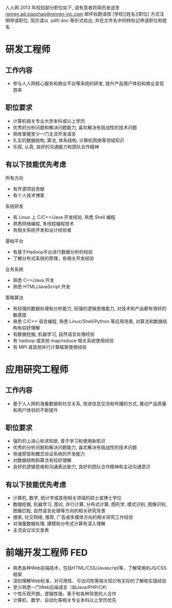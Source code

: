 人人网 2013 年校招部分职位如下, 请有意者将简历发送至 renren.ad.xiaozhao@renren-inc.com
邮件标题请按 [学校][姓名][职位] 方式注明申请职位, 简历请以 .pdf/.doc 等形式给出, 并在文件名中同样标记申请职位和姓名


研发工程师
==========

工作内容
--------

* 参与人人网核心服务和商业平台等系统的研发, 提升产品用户体验和商业变现效率

职位要求
--------

* 计算机相关专业大学本科或以上学历
* 优秀的分析问题和解决问题能力, 喜欢解决有挑战性的技术问题
* 熟练掌握至少一门主流开发语言
* 扎实的数据结构, 算法, 体系结构, 计算机网络等领域知识
* 乐观, 认真, 良好的沟通能力和团队合作精神

有以下技能优先考虑
------------------

所有方向

* 有开源项目贡献
* 有个人技术博客

系统研发

* 有 Linux 上 C/C++/Java 开发经验, 熟悉 Shell 编程
* 熟悉网络编程, 多线程编程技术
* 有相关系统开发和设计经验者

基础平台

* 有基于Hadoop平台进行数据分析的经验
* 了解分布式系统的原理，有相关开发经验

业务系统

* 熟悉 C++/Java 开发
* 熟悉 HTML/JavaScript 开发

策略算法

* 有较强的数据处理和分析能力, 较强的逻辑思维能力, 对技术和产品都有很好的敏感度
* 熟悉 C/C++ 语言编程, 熟悉 Linux/Shell/Python 等应用场景, 对算法和数据结构有较好理解
* 有数据挖掘, 机器学习, 自然语言处理经验
* 有 hadoop 或其他 map/reduce 相关系统使用经验
* 有 MPI 或其他并行计算框架使用经验


应用研究工程师
==============

工作内容
--------

* 基于人人网的海量数据和社交关系, 改进信息交流和传播的方式, 推动产品质量和用户体验的不断提升

职位要求
--------

* 强烈的上进心和求知欲, 善于学习和使用新知识
* 优秀的分析问题和解决问题能力, 喜欢解决有挑战性的技术问题
* 快速原型和概念验证系统的开发能力
* 对数据结构和算法有较好理解
* 良好的逻辑思维和沟通表达能力, 良好的团队合作精神和主动沟通意识

有以下技能优先考虑
------------------

* 计算机, 数学, 统计学或其他相关领域的硕士或博士学位
* 数据挖掘, 机器学习, 图论, 并行计算, 分布式计算, 图形学, 模式识别, 图像识别, 图像匹配, 自然语言处理等方向的相关研究背景
* 搜索, 社交网络, 推荐, 广告或多媒体方向的相关研究工作经验
* 对海量数据处理, 建模和分布式计算有深入理解
* 主流会议论文发表


前端开发工程师 FED
==================
* 熟悉各种Web前端技术，包括HTML/CSS/Javascript等，了解常用的JS/CSS框架
* 深刻理解Web标准，对可用性、可访问性等相关知识有实际的了解和实践经验
* 至少熟悉一门Web后端语言（如Java/PHP/C#）
* 个性乐观开朗，逻辑性强，善于和各种背景的人合作
* 计算机、数学、自动化等相关专业本科以上学历优先


